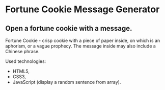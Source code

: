 # Fortune Cookie Message Generator

## Open a fortune cookie with a message.

Fortune Cookie - crisp cookie with a piece of paper inside, on which is an aphorism, or a vague prophecy. The message inside may also include a Chinese phrase. 


Used technologies:

* HTML5,
* CSS3,
* JavaScript (display a random sentence from array).
